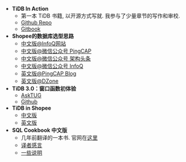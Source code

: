 
- **TiDB In Action**
  - 第一本 TiDB 书籍, 以开源方式写就. 我参与了少量章节的写作和审校.
  - [Github Repo](https://github.com/pingcap-incubator/tidb-in-action)
  - [Gitbook](https://book.tidb.io/)
- **Shopee的数据库选型思路** 
  - [中文版@InfoQ网站](https://www.infoq.cn/article/F6AUgLRICGfGExd73EEl)
  - [中文版@微信公众号 PingCAP](https://mp.weixin.qq.com/s/m6jD0oB0sIHpH1z2gc3pew)
  - [中文版@微信公众号 架构头条](https://mp.weixin.qq.com/s?__biz=MzIzNjUxMzk2NQ==&mid=2247492768&idx=1&sn=c2ad5af3c2b4b9003230b06396e22833&chksm=e8d41b62dfa39274f8755c03cc8c8173b6395ea6ceb60f2dc7a864357701c4c6db631fb30319&scene=27#wechat_redirect)
  - [中文版@微信公众号 InfoQ](https://mp.weixin.qq.com/s?__biz=MjM5MDE0Mjc4MA==&mid=2651023609&idx=1&sn=b11a1b91f9ce3207ca3edc3e06814546&chksm=bdbe90aa8ac919bc46cc6e58001086fa05f7ebd5c21505daa1a8c0af97f61515a9126a7c47d8&scene=27#wechat_redirect)
  - [英文版@PingCAP Blog](https://pingcap.com/success-stories/choosing-right-database-for-your-applications/)
  - [英文版@DZone](https://dzone.com/articles/choosing-the-right-database-for-your-applications)
- **TiDB 3.0：窗口函数初体验** 
  - [AskTUG](https://asktug.com/t/topic/348) 
  - [Github](https://github.com/stillicel/mysqlnotes/blob/master/tidb-windown-function.md)
- **TiDB in Shopee**
  - [中文版](https://zhuanlan.zhihu.com/p/53257583)
  - [英文版](https://pingcap.com/success-stories/tidb-in-shopee/)
- **SQL Cookbook 中文版**
  - 几年前翻译的一本书. 官网在[这里](https://www.ituring.com.cn/book/1691)
  - [译者感言](http://liuchunhui.blogspot.com/2019/01/2019-01-06sql-cookbook.html)
  - [一些说明](http://liuchunhui.blogspot.com/2019/01/sql-cookbook.html)
